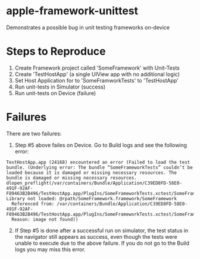 # apple-framework-unittest
Demonstrates a possible bug in unit testing frameworks on-device

# Steps to Reproduce

1. Create Framework project called 'SomeFramework' with Unit-Tests
2. Create 'TestHostApp' (a single UIView app with no additional logic)
3. Set Host Application for to 'SomeFramworkTests' to 'TestHostApp'
4. Run unit-tests in Simulator (success)
5. Run unit-tests on Device (failure)

# Failures

There are two failures:

1. Step #5 above failes on Device.  Go to Build logs and see the following error:

```
TestHostApp.app (24168) encountered an error (Failed to load the test bundle. (Underlying error: The bundle “SomeFrameworkTests” couldn’t be loaded because it is damaged or missing necessary resources. The bundle is damaged or missing necessary resources. dlopen_preflight(/var/containers/Bundle/Application/C39ED8FD-58E0-491F-92AF-F89463B2B496/TestHostApp.app/PlugIns/SomeFrameworkTests.xctest/SomeFrameworkTests): Library not loaded: @rpath/SomeFramework.framework/SomeFramework
  Referenced from: /var/containers/Bundle/Application/C39ED8FD-58E0-491F-92AF-F89463B2B496/TestHostApp.app/PlugIns/SomeFrameworkTests.xctest/SomeFrameworkTests
  Reason: image not found))
```

2. If Step #5 is done after a successful run on simulator, the test status in the navigator still appears as success, even though the tests were unable to execute due to the above failure.  If you do not go to the Build logs you may miss this error.

